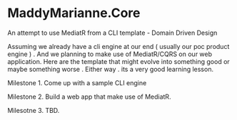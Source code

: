 # MaddyMarianne.Core
An attempt to use MediatR from a CLI template - Domain Driven Design

Assuming we already have a cli engine at our end ( usually our poc product engine ) . And we planning to make use of MediatR/CQRS on our web application. Here are the template that might evolve into something good or maybe something worse . Either way . its a very good learning lesson. 

Milestone 1. 
Come up with a sample CLI engine

Milestone 2.
Build a web app that make use of MediatR.

Milesotne 3.
TBD. 




